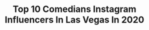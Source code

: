 ---
title: Top 10 Comedians Instagram Influencers In Las Vegas In 2020
description: >-
  Find top comedians Instagram influencers in Las Vegas in 2020. Most popular hashtags: #comedy #lasvegas #stayhome #coronavirus.
platform: Instagram
profiles:
  - username: "burlesquehall"
    fullname: >-
      Burlesque Hall Of Fame
    location: "United States"
    followers: 63529
    engagement: 85
    commentsToLikes: 0.011786
    id: ck6tqj8arrrs30j7165qh49kd
    verified: false
    hashtags: "#burlesquehall, #cecilbdemille, #vintagevixen, #neilkendall"
  - username: "alexojeda"
    fullname: >-
      Alex Ojeda 🇲🇽
    location: "United States"
    followers: 343200
    engagement: 586
    commentsToLikes: 0.007071
    id: ck0w1zb6ulvh80i19ttuyz1yt
    verified: false
    hashtags: "#diy, #menshair, #fitness, #foodhack"
  - username: "colincloud"
    fullname: >-
      Colin Cloud
    location: "United States"
    followers: 71014
    engagement: 173
    commentsToLikes: 0.031109
    id: ck5zwi43j66700i1435wl8wq6
    verified: true
    hashtags: "#hairstyles, #care, #positivevibes, #positivequotes"
  - username: "jennifersterger"
    fullname: >-
      Jennifer Decker
    location: "United States"
    followers: 52148
    engagement: 627
    commentsToLikes: 0.022521
    id: ck5q5jchvt5fd0i11r5e2lknt
    verified: true
    hashtags: "#floridaman, #notbarbazon, #pretendmodel, #prowrestling"
  - username: "kellymantle"
    fullname: >-
      Kelly Mantle
    location: "United States"
    followers: 59054
    engagement: 347
    commentsToLikes: 0.023613
    id: ck5c53tmu2o6o0i11yjgy26x1
    verified: true
    hashtags: "#keepingup, #actorslife, #worstpresidentever, #myman"
  - username: "ts_magic"
    fullname: >-
      Tyler Sherwin
    location: "United States"
    followers: 63439
    engagement: 496
    commentsToLikes: 0.018299
    id: ck0ucbwhrgiz30i19obhzgwbs
    verified: false
    hashtags: "#quarantine, #stayhome, #grinder, #cannabiscommunity"
  - username: "tyrussmash"
    fullname: >-
      Tyrus
    location: "United States"
    followers: 124272
    engagement: 99
    commentsToLikes: 0.040332
    id: ck6ucf890f9220j710y406qnh
    verified: true
    hashtags: "#standupcomedyz, #joke, #instagram, #tyrusntimpf"
  - username: "thefrankmir"
    fullname: >-
      Frank Mir
    location: "United States"
    followers: 217436
    engagement: 80
    commentsToLikes: 0.022311
    id: ck6tts5qtcagv0j71rz79g5cb
    verified: true
    hashtags: "#sbgcork, #cork, #frankmir, #mitraspec"
  - username: "allthingscomedy"
    fullname: >-
      All Things Comedy
    location: "United States"
    followers: 192888
    engagement: 69
    commentsToLikes: 0.019160
    id: ck5bvit7cjq2r0i11wmyrq2py
    verified: true
    hashtags: "#bercast, #alonetogether, #lookintoit, #sparkofmadness"
  - username: "jesustrejo1"
    fullname: >-
      Jesus Trejo
    location: "United States"
    followers: 19223
    engagement: 403
    commentsToLikes: 0.052351
    id: ck55mvztd4y5b0i11lt4xswvw
    verified: true
    hashtags: "#lounge, #picoftheday, #date, #broomchallenge"
---